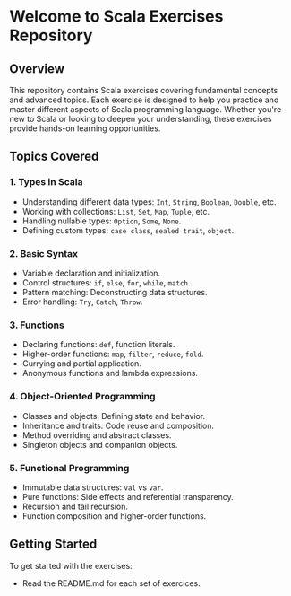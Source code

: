 # Welcome to Scala Exercises Repository

## Overview

This repository contains Scala exercises covering fundamental concepts and advanced topics. Each exercise is designed to help you practice and master different aspects of Scala programming language. Whether you're new to Scala or looking to deepen your understanding, these exercises provide hands-on learning opportunities.

## Topics Covered

### 1. Types in Scala
- Understanding different data types: `Int`, `String`, `Boolean`, `Double`, etc.
- Working with collections: `List`, `Set`, `Map`, `Tuple`, etc.
- Handling nullable types: `Option`, `Some`, `None`.
- Defining custom types: `case class`, `sealed trait`, `object`.

### 2. Basic Syntax
- Variable declaration and initialization.
- Control structures: `if`, `else`, `for`, `while`, `match`.
- Pattern matching: Deconstructing data structures.
- Error handling: `Try`, `Catch`, `Throw`.

### 3. Functions
- Declaring functions: `def`, function literals.
- Higher-order functions: `map`, `filter`, `reduce`, `fold`.
- Currying and partial application.
- Anonymous functions and lambda expressions.

### 4. Object-Oriented Programming
- Classes and objects: Defining state and behavior.
- Inheritance and traits: Code reuse and composition.
- Method overriding and abstract classes.
- Singleton objects and companion objects.

### 5. Functional Programming
- Immutable data structures: `val` vs `var`.
- Pure functions: Side effects and referential transparency.
- Recursion and tail recursion.
- Function composition and higher-order functions.


## Getting Started

To get started with the exercises:
- Read the README.md for each set of exercices. 